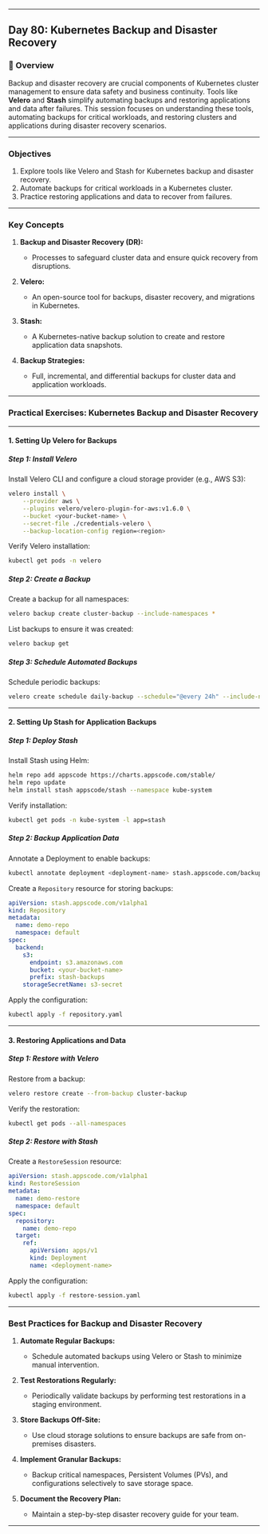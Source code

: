 ﻿---

## Day 80: Kubernetes Backup and Disaster Recovery

### 📘 Overview

Backup and disaster recovery are crucial components of Kubernetes cluster management to ensure data safety and business continuity. Tools like **Velero** and **Stash** simplify automating backups and restoring applications and data after failures. This session focuses on understanding these tools, automating backups for critical workloads, and restoring clusters and applications during disaster recovery scenarios.

---


### Objectives

1. Explore tools like Velero and Stash for Kubernetes backup and disaster recovery.  
2. Automate backups for critical workloads in a Kubernetes cluster.  
3. Practice restoring applications and data to recover from failures.  

---

### Key Concepts

1. **Backup and Disaster Recovery (DR):**  
   - Processes to safeguard cluster data and ensure quick recovery from disruptions.  

2. **Velero:**  
   - An open-source tool for backups, disaster recovery, and migrations in Kubernetes.  

3. **Stash:**  
   - A Kubernetes-native backup solution to create and restore application data snapshots.  

4. **Backup Strategies:**  
   - Full, incremental, and differential backups for cluster data and application workloads.

---


### Practical Exercises: Kubernetes Backup and Disaster Recovery

---

#### 1. Setting Up Velero for Backups

##### Step 1: Install Velero
Install Velero CLI and configure a cloud storage provider (e.g., AWS S3):
```bash
velero install \
    --provider aws \
    --plugins velero/velero-plugin-for-aws:v1.6.0 \
    --bucket <your-bucket-name> \
    --secret-file ./credentials-velero \
    --backup-location-config region=<region>
```

Verify Velero installation:
```bash
kubectl get pods -n velero
```

##### Step 2: Create a Backup
Create a backup for all namespaces:
```bash
velero backup create cluster-backup --include-namespaces *
```

List backups to ensure it was created:
```bash
velero backup get
```

##### Step 3: Schedule Automated Backups
Schedule periodic backups:
```bash
velero create schedule daily-backup --schedule="@every 24h" --include-namespaces *
```

---

#### 2. Setting Up Stash for Application Backups

##### Step 1: Deploy Stash
Install Stash using Helm:
```bash
helm repo add appscode https://charts.appscode.com/stable/
helm repo update
helm install stash appscode/stash --namespace kube-system
```

Verify installation:
```bash
kubectl get pods -n kube-system -l app=stash
```

##### Step 2: Backup Application Data
Annotate a Deployment to enable backups:
```bash
kubectl annotate deployment <deployment-name> stash.appscode.com/backup-template=demo-backup
```

Create a `Repository` resource for storing backups:
```yaml
apiVersion: stash.appscode.com/v1alpha1
kind: Repository
metadata:
  name: demo-repo
  namespace: default
spec:
  backend:
    s3:
      endpoint: s3.amazonaws.com
      bucket: <your-bucket-name>
      prefix: stash-backups
    storageSecretName: s3-secret
```

Apply the configuration:
```bash
kubectl apply -f repository.yaml
```

---

#### 3. Restoring Applications and Data

##### Step 1: Restore with Velero
Restore from a backup:
```bash
velero restore create --from-backup cluster-backup
```

Verify the restoration:
```bash
kubectl get pods --all-namespaces
```

##### Step 2: Restore with Stash
Create a `RestoreSession` resource:
```yaml
apiVersion: stash.appscode.com/v1alpha1
kind: RestoreSession
metadata:
  name: demo-restore
  namespace: default
spec:
  repository:
    name: demo-repo
  target:
    ref:
      apiVersion: apps/v1
      kind: Deployment
      name: <deployment-name>
```

Apply the configuration:
```bash
kubectl apply -f restore-session.yaml
```

---


### Best Practices for Backup and Disaster Recovery

1. **Automate Regular Backups:**  
   - Schedule automated backups using Velero or Stash to minimize manual intervention.  

2. **Test Restorations Regularly:**  
   - Periodically validate backups by performing test restorations in a staging environment.  

3. **Store Backups Off-Site:**  
   - Use cloud storage solutions to ensure backups are safe from on-premises disasters.  

4. **Implement Granular Backups:**  
   - Backup critical namespaces, Persistent Volumes (PVs), and configurations selectively to save storage space.  

5. **Document the Recovery Plan:**  
   - Maintain a step-by-step disaster recovery guide for your team.

---
